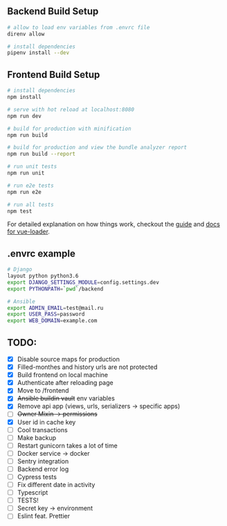 ## Backend Build Setup

``` bash
# allow to load env variables from .envrc file
direnv allow

# install dependencies
pipenv install --dev
```

## Frontend Build Setup

``` bash
# install dependencies
npm install

# serve with hot reload at localhost:8080
npm run dev

# build for production with minification
npm run build

# build for production and view the bundle analyzer report
npm run build --report

# run unit tests
npm run unit

# run e2e tests
npm run e2e

# run all tests
npm test
```

For detailed explanation on how things work, checkout the [guide](http://vuejs-templates.github.io/webpack/) and [docs for vue-loader](http://vuejs.github.io/vue-loader).

## .envrc example
```bash
# Django
layout python python3.6
export DJANGO_SETTINGS_MODULE=config.settings.dev
export PYTHONPATH=`pwd`/backend

# Ansible
export ADMIN_EMAIL=test@mail.ru
export USER_PASS=password
export WEB_DOMAIN=example.com
```

## TODO:
- [X] Disable source maps for production
- [X] Filled-monthes and history urls are not protected
- [X] Build frontend on local machine
- [X] Authenticate after reloading page
- [X] Move to /frontend
- [X] ~~Ansible buildin vault~~ env variables
- [X] Remove api app (views, urls, serializers -> specific apps)
- [ ] ~~Owner Mixin -> permissions~~
- [X] User id in cache key
- [ ] Cool transactions
- [ ] Make backup
- [ ] Restart gunicorn takes a lot of time
- [ ] Docker service -> docker
- [ ] Sentry integration
- [ ] Backend error log
- [ ] Cypress tests
- [ ] Fix different date in activity
- [ ] Typescript
- [ ] TESTS!
- [ ] Secret key -> environment
- [ ] Eslint feat. Prettier
